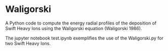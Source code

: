 # Waligorski
A Python code to compute the energy radial profiles of the deposition of Swift Heavy Ions using the Waligorski equation (Waligorski 1986).

The jupyter notebook test.ipynb exemplifies the use of the Waligorski.py for two Swift Heavy Ions.

